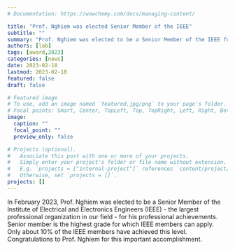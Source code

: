 ```yaml
---
# Documentation: https://wowchemy.com/docs/managing-content/

title: "Prof. Nghiem was elected Senior Member of the IEEE"
subtitle: ""
summary: "Prof. Nghiem was elected to be a Senior Member of the IEEE for his professional achievements."
authors: [lab]
tags: [award,2023]
categories: [news]
date: 2023-02-18
lastmod: 2023-02-18
featured: false
draft: false

# Featured image
# To use, add an image named `featured.jpg/png` to your page's folder.
# Focal points: Smart, Center, TopLeft, Top, TopRight, Left, Right, BottomLeft, Bottom, BottomRight.
image:
  caption: ""
  focal_point: ""
  preview_only: false

# Projects (optional).
#   Associate this post with one or more of your projects.
#   Simply enter your project's folder or file name without extension.
#   E.g. `projects = ["internal-project"]` references `content/project/deep-learning/index.md`.
#   Otherwise, set `projects = []`.
projects: []
---
```


In February 2023, Prof. Nghiem was elected to be a Senior Member of the Institute of Electrical and Electronics Engineers (IEEE) - the largest professional organization in our field - for his professional achievements.  Senior member is the highest grade for which IEEE members can apply.  Only about 10% of the IEEE members have achieved this level.  Congratulations to Prof. Nghiem for this important accomplishment.

